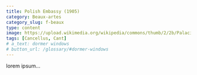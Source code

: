```yaml
---
title: Polish Embassy (1905)
category: Beaux-artes
category_slug: f-beaux
type: content
image: https://upload.wikimedia.org/wikipedia/commons/thumb/2/2b/Palacio_CEC%2C_Bucarest%2C_Ruman%C3%ADa%2C_2016-05-29%2C_DD_91-93_HDR.jpg/1280px-Palacio_CEC%2C_Bucarest%2C_Ruman%C3%ADa%2C_2016-05-29%2C_DD_91-93_HDR.jpg
tags: [Cancellus, Cant]
# a_text: dormer windows
# button_url: /glossary/#dormer-windows
---
```


lorem ipsum...
